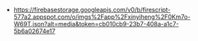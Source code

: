 - https://firebasestorage.googleapis.com/v0/b/firescript-577a2.appspot.com/o/imgs%2Fapp%2Fxinyiheng%2F0Km7o-W69T.json?alt=media&token=cb010cb9-23b7-408a-a1c7-5b6a02674e17
